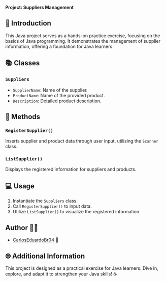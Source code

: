 **Project: Suppliers Management**

## 🚀 Introduction
This Java project serves as a hands-on practice exercise, focusing on the basics of Java programming. It demonstrates the management of supplier information, offering a foundation for Java learners.

## 📚 Classes
### `Suppliers`
- `SupplierName`: Name of the supplier.
- `ProductName`: Name of the provided product.
- `Description`: Detailed product description.

## 📝 Methods
### `RegisterSupplier()`
Inserts supplier and product data through user input, utilizing the `Scanner` class.

### `ListSupplier()`
Displays the registered information for suppliers and products.

## 💻 Usage
1. Instantiate the `Suppliers` class.
2. Call `RegisterSupplier()` to input data.
3. Utilize `ListSupplier()` to visualize the registered information.

## Author 👨‍💻
- [CarlosEduardoBr04](https://github.com/CarlosEduardoBr04) 🚀

## 🌐 Additional Information
This project is designed as a practical exercise for Java learners. Dive in, explore, and adapt it to strengthen your Java skills! ☕
